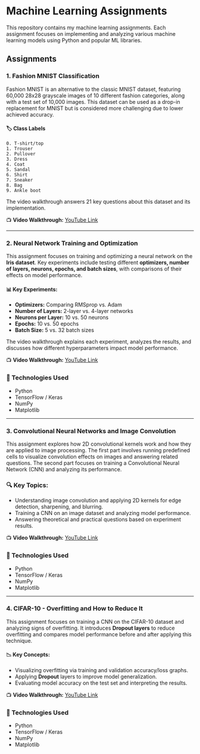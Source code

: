 # Machine Learning Assignments

This repository contains my machine learning assignments. Each assignment focuses on implementing and analyzing various machine learning models using Python and popular ML libraries.

## Assignments

### 1. Fashion MNIST Classification
Fashion MNIST is an alternative to the classic MNIST dataset, featuring 60,000 28x28 grayscale images of 10 different fashion categories, along with a test set of 10,000 images. This dataset can be used as a drop-in replacement for MNIST but is considered more challenging due to lower achieved accuracy.

#### 🏷️ Class Labels
```
0. T-shirt/top
1. Trouser
2. Pullover
3. Dress
4. Coat
5. Sandal
6. Shirt
7. Sneaker
8. Bag
9. Ankle boot
```

The video walkthrough answers 21 key questions about this dataset and its implementation.

📺 **Video Walkthrough:** [YouTube Link](https://youtu.be/mOUccAYY5_M)

---

### 2. Neural Network Training and Optimization
This assignment focuses on training and optimizing a neural network on the **Iris dataset**. Key experiments include testing different **optimizers, number of layers, neurons, epochs, and batch sizes**, with comparisons of their effects on model performance.

#### 📊 Key Experiments:
- **Optimizers:** Comparing RMSprop vs. Adam
- **Number of Layers:** 2-layer vs. 4-layer networks
- **Neurons per Layer:** 10 vs. 50 neurons
- **Epochs:** 10 vs. 50 epochs
- **Batch Size:** 5 vs. 32 batch sizes

The video walkthrough explains each experiment, analyzes the results, and discusses how different hyperparameters impact model performance.

📺 **Video Walkthrough:** [YouTube Link](https://youtu.be/OQx0azq7uD8)

### 🔧 Technologies Used
- Python
- TensorFlow / Keras
- NumPy
- Matplotlib

---

### 3. Convolutional Neural Networks and Image Convolution

This assignment explores how 2D convolutional kernels work and how they are applied to image processing. The first part involves running predefined cells to visualize convolution effects on images and answering related questions. The second part focuses on training a Convolutional Neural Network (CNN) and analyzing its performance.

### 🔍 Key Topics:
- Understanding image convolution and applying 2D kernels for edge detection, sharpening, and blurring.
- Training a CNN on an image dataset and analyzing model performance.
- Answering theoretical and practical questions based on experiment results.

📺 **Video Walkthrough:** [YouTube Link](https://youtu.be/dA041ikpPvg)

### 🔧 Technologies Used
- Python
- TensorFlow / Keras
- NumPy
- Matplotlib

---

### 4. CIFAR-10 - Overfitting and How to Reduce It

This assignment focuses on training a CNN on the CIFAR-10 dataset and analyzing signs of overfitting. It introduces **Dropout layers** to reduce overfitting and compares model performance before and after applying this technique.

#### 📉 Key Concepts:
- Visualizing overfitting via training and validation accuracy/loss graphs.
- Applying **Dropout** layers to improve model generalization.
- Evaluating model accuracy on the test set and interpreting the results.

📺 **Video Walkthrough:** [YouTube Link](https://youtu.be/nXI60Yd8bC8)

### 🔧 Technologies Used
- Python
- TensorFlow / Keras
- NumPy
- Matplotlib



